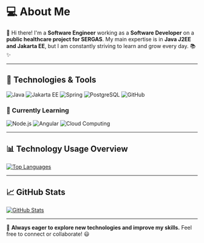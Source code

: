 # 💻 About Me

👋 Hi there! I'm a **Software Engineer** working as a **Software Developer** on a **public healthcare project for SERGAS**. My main expertise is in **Java J2EE and Jakarta EE**, but I am constantly striving to learn and grow every day. 📚✨  

---

## 🚀 Technologies & Tools

![Java](https://img.shields.io/badge/Java-%23ED8B00.svg?style=for-the-badge&logo=openjdk&logoColor=white)
![Jakarta EE](https://img.shields.io/badge/Jakarta%20EE-%23007396.svg?style=for-the-badge&logo=jakartaee&logoColor=white)
![Spring](https://img.shields.io/badge/Spring-%236DB33F.svg?style=for-the-badge&logo=spring&logoColor=white)
![PostgreSQL](https://img.shields.io/badge/PostgreSQL-%23316192.svg?style=for-the-badge&logo=postgresql&logoColor=white)
![GitHub](https://img.shields.io/badge/GitHub-%23121011.svg?style=for-the-badge&logo=github&logoColor=white)

### 🌱 Currently Learning
![Node.js](https://img.shields.io/badge/Node.js-%23339933.svg?style=for-the-badge&logo=node.js&logoColor=white)
![Angular](https://img.shields.io/badge/Angular-%23DD0031.svg?style=for-the-badge&logo=angular&logoColor=white)
![Cloud Computing](https://img.shields.io/badge/Cloud%20Computing-%23007ACC.svg?style=for-the-badge&logo=cloud&logoColor=white)

---

## 📊 Technology Usage Overview

[![Top Languages](https://github-profile-summary-cards.vercel.app/api/cards/repos-per-language?username=Alextryfg&theme=github_dark)](https://github.com/Alextryfg)

---

## 📈 GitHub Stats

[![GitHub Stats](https://github-profile-summary-cards.vercel.app/api/cards/stats?username=Alextryfg&theme=github_dark)](https://github.com/Alextryfg)

---

🚀 **Always eager to explore new technologies and improve my skills.** Feel free to connect or collaborate! 😃
